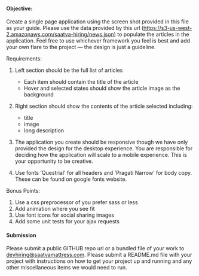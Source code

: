 #### Objective: 
Create a single page application using the screen shot provided in this file as your guide. Please use the data provided by this url (https://s3-us-west-2.amazonaws.com/saatva-hiring/news.json) to populate the articles in the application. Feel free to use whichever framework you feel is best and add your own flare to the project &mdash; the design is just a guideline.

Requirements: 
1. Left section should be the full list of articles
   - Each item should contain the title of the article 
   - Hover and selected states should show the article image as the background

2. Right section should show the contents of the article selected including:
   - title
   - image
   - long description 

3. The application you create should be responsive though we have only provided the design for the desktop experience. You are responsible for deciding how the application will scale to a mobile experience. This is your opportunity to be creative.

4. Use fonts 'Questrial' for all headers and 'Pragati Narrow' for body copy. These can be found on google fonts website.


Bonus Points:
1. Use a css preprocessor of you prefer sass or less
2. Add animation where you see fit
3. Use font icons for social sharing images
4. Add some unit tests for your ajax requests

#### Submission

Please submit a public GITHUB repo url or a bundled file of your work to devhiring@saatvamattress.com.
Please submit a README.md file with your project with instructions on how to get your project up and running and any other miscellaneous items we would need to run.
